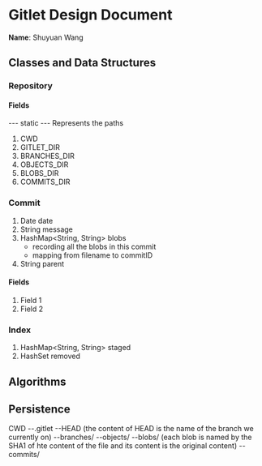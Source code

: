 # Gitlet Design Document

**Name**: Shuyuan Wang

## Classes and Data Structures

### Repository

#### Fields
--- static ---
Represents the paths
1. CWD
2. GITLET_DIR
3. BRANCHES_DIR
4. OBJECTS_DIR
5. BLOBS_DIR
6. COMMITS_DIR

### Commit
1. Date date
2. String message
3. HashMap<String, String> blobs
   - recording all the blobs in this commit
   - mapping from filename to commitID
4. String parent

#### Fields

1. Field 1
2. Field 2

### Index
1. HashMap<String, String> staged
2. HashSet<String> removed

## Algorithms

## Persistence
CWD
--.gitlet
   --HEAD (the content of HEAD is the name of the branch we currently on)
   --branches/
   --objects/
      --blobs/ (each blob is named by the SHA1 of hte content of the file and its content is the original content)
      --commits/



